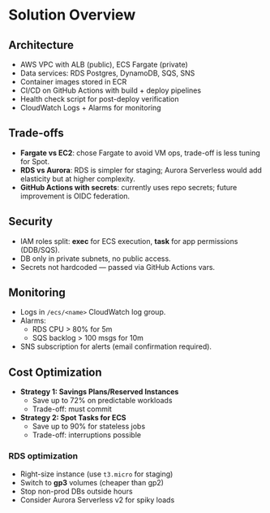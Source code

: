 # Solution Overview

## Architecture
- AWS VPC with ALB (public), ECS Fargate (private)
- Data services: RDS Postgres, DynamoDB, SQS, SNS
- Container images stored in ECR
- CI/CD on GitHub Actions with build + deploy pipelines
- Health check script for post-deploy verification
- CloudWatch Logs + Alarms for monitoring

## Trade-offs
- **Fargate vs EC2**: chose Fargate to avoid VM ops, trade-off is less tuning for Spot.
- **RDS vs Aurora**: RDS is simpler for staging; Aurora Serverless would add elasticity but at higher complexity.
- **GitHub Actions with secrets**: currently uses repo secrets; future improvement is OIDC federation.

## Security
- IAM roles split: **exec** for ECS execution, **task** for app permissions (DDB/SQS).
- DB only in private subnets, no public access.
- Secrets not hardcoded — passed via GitHub Actions vars.

## Monitoring
- Logs in `/ecs/<name>` CloudWatch log group.
- Alarms:
  - RDS CPU > 80% for 5m
  - SQS backlog > 100 msgs for 10m
- SNS subscription for alerts (email confirmation required).

## Cost Optimization
- **Strategy 1: Savings Plans/Reserved Instances**
  - Save up to 72% on predictable workloads
  - Trade-off: must commit
- **Strategy 2: Spot Tasks for ECS**
  - Save up to 90% for stateless jobs
  - Trade-off: interruptions possible

### RDS optimization
- Right-size instance (use `t3.micro` for staging)
- Switch to **gp3** volumes (cheaper than gp2)
- Stop non-prod DBs outside hours
- Consider Aurora Serverless v2 for spiky loads

